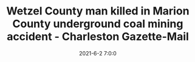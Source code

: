 ---
"title": "Wetzel County man killed in Marion County underground coal mining accident - Charleston Gazette-Mail"
"date": "2021-6-2 7:0:0"
"feed_name": "GOOGLENEWSMINING"
"feed_website": "https://news.google.com/search?q=mining%2Bincident&hl=en-US&gl=US&ceid=US:en"
"feed_rss": "https://news.google.com/rss/search?q=mining%2Bincident&hl=en-US&gl=US&ceid=US:en"
"link": "https://www.wvgazettemail.com/news/energy_and_environment/wetzel-county-man-killed-in-marion-county-underground-coal-mining-accident/article_2b12e06d-b102-5260-8c42-91d464062046.html"
"file": "_posts/2021-1-1-210b2dc6e328f23d32e055b3c06d8027aa6200aa.md"
"accident": "0"
"drilling": "0"
---